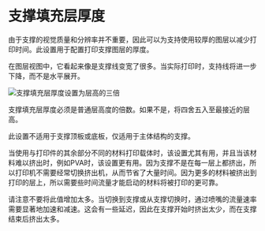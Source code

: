 支撑填充层厚度
====
由于支撑的视觉质量和分辨率并不重要，因此可以为支持使用较厚的图层以减少打印时间。此设置用于配置打印支撑图层的厚度。

在图层视图中，它看起来像是支撑线变宽了很多。当实际打印时，支持线将进一步下降，而不是水平展开。

<!--screenshot {
"image_path": "support_infill_sparse_thickness.png",
"models": [
{
"script": "calendar_holder.scad",
"transformation": ["scale(0.5)", "rotateX(90)"]
}
],
"camera_position": [18, 43, 19],
"settings": {
"support_enable": true,
"support_infill_sparse_thickness": 0.24
},
"layer": 148,
"colours": 64
}-->
![支撑填充层厚度设置为层高的三倍](../images/support_infill_sparse_thickness.png)

支撑填充层厚度必须是普通层高度的倍数。如果不是，将四舍五入至最接近的层高。

此设置不适用于支撑顶板或底板，仅适用于主体结构的支撑。

当使用与打印件的其余部分不同的材料打印载体时，该设置尤其有用，并且当该材料难以挤出时，例如PVA时，该设置更有用。因为支撑不是在每一层上都挤出，所以打印机不需要经常切换挤出机，从而节省了大量时间。因为更多的材料被挤出到打印的层上，所以需要些时间流量才能启动的材料将被打印的更可靠。

请注意不要将此值增加太多。当切换到支撑或从支撑切换时，通过喷嘴的流量速率需要显著地加速和减速。这会有一些延迟，因此在支撑开始时挤出太少，而在支撑结束后挤出太多。

